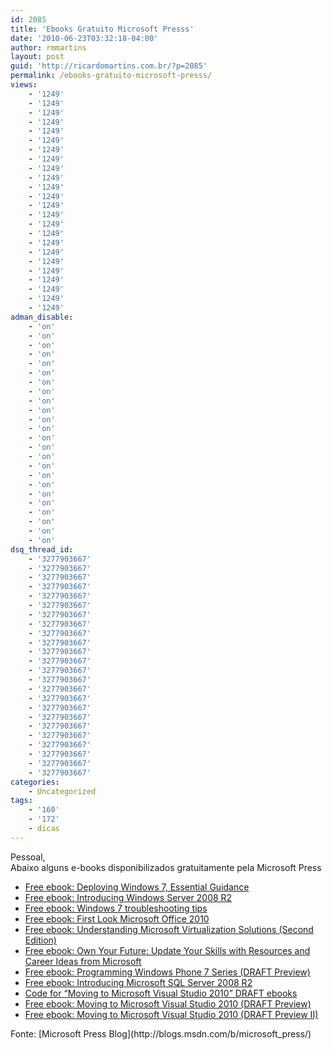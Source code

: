 ```yaml
---
id: 2085
title: 'Ebooks Gratuito Microsoft Presss'
date: '2010-06-23T03:32:18-04:00'
author: rmmartins
layout: post
guid: 'http://ricardomartins.com.br/?p=2085'
permalink: /ebooks-gratuito-microsoft-presss/
views:
    - '1249'
    - '1249'
    - '1249'
    - '1249'
    - '1249'
    - '1249'
    - '1249'
    - '1249'
    - '1249'
    - '1249'
    - '1249'
    - '1249'
    - '1249'
    - '1249'
    - '1249'
    - '1249'
    - '1249'
    - '1249'
    - '1249'
    - '1249'
    - '1249'
    - '1249'
    - '1249'
    - '1249'
adman_disable:
    - 'on'
    - 'on'
    - 'on'
    - 'on'
    - 'on'
    - 'on'
    - 'on'
    - 'on'
    - 'on'
    - 'on'
    - 'on'
    - 'on'
    - 'on'
    - 'on'
    - 'on'
    - 'on'
    - 'on'
    - 'on'
    - 'on'
    - 'on'
    - 'on'
    - 'on'
    - 'on'
    - 'on'
dsq_thread_id:
    - '3277903667'
    - '3277903667'
    - '3277903667'
    - '3277903667'
    - '3277903667'
    - '3277903667'
    - '3277903667'
    - '3277903667'
    - '3277903667'
    - '3277903667'
    - '3277903667'
    - '3277903667'
    - '3277903667'
    - '3277903667'
    - '3277903667'
    - '3277903667'
    - '3277903667'
    - '3277903667'
    - '3277903667'
    - '3277903667'
    - '3277903667'
    - '3277903667'
    - '3277903667'
    - '3277903667'
categories:
    - Uncategorized
tags:
    - '160'
    - '172'
    - dicas
---
```


Pessoal,  
Abaixo alguns e-books disponibilizados gratuitamente pela Microsoft Press

- [Free ebook: Deploying Windows 7, Essential Guidance](http://blogs.msdn.com/b/microsoft_press/archive/2009/10/16/free-e-book-deploying-windows-7-essential-guidance.aspx)
- [Free ebook: Introducing Windows Server 2008 R2](http://blogs.msdn.com/b/microsoft_press/archive/2009/10/20/free-ebook-introducing-windows-server-2008-r2.aspx)
- [Free ebook: Windows 7 troubleshooting tips](http://blogs.msdn.com/b/microsoft_press/archive/2009/10/26/free-e-book-windows-7-troubleshooting-tips.aspx)
- [Free ebook: First Look Microsoft Office 2010](http://blogs.msdn.com/b/microsoft_press/archive/2010/01/20/free-ebook-first-look-microsoft-office-2010.aspx)
- [Free ebook: Understanding Microsoft Virtualization Solutions (Second Edition)](http://blogs.msdn.com/b/microsoft_press/archive/2010/02/16/free-ebook-understanding-microsoft-virtualization-r2-solutions.aspx)
- [Free ebook: Own Your Future: Update Your Skills with Resources and Career Ideas from Microsoft](http://blogs.msdn.com/b/microsoft_press/archive/2010/03/03/free-ebook-own-your-future-update-your-skills-with-resources-and-career-ideas-from-microsoft.aspx)
- [Free ebook: Programming Windows Phone 7 Series (DRAFT Preview)](http://blogs.msdn.com/b/microsoft_press/archive/2010/03/15/free-ebook-programming-windows-phone-7-series-draft-preview.aspx)
- [Free ebook: Introducing Microsoft SQL Server 2008 R2](http://blogs.msdn.com/b/microsoft_press/archive/2010/04/14/free-ebook-introducing-microsoft-sql-server-2008-r2.aspx)
- [Code for “Moving to Microsoft Visual Studio 2010” DRAFT ebooks](http://blogs.msdn.com/b/microsoft_press/archive/2010/05/17/code-for-moving-to-microsoft-visual-studio-2010-draft-ebooks.aspx)
- [Free ebook: Moving to Microsoft Visual Studio 2010 (DRAFT Preview)](http://blogs.msdn.com/b/microsoft_press/archive/2010/03/26/free-ebook-moving-to-microsoft-visual-studio-2010-draft-preview.aspx)
- [Free ebook: Moving to Microsoft Visual Studio 2010 (DRAFT Preview II)](http://blogs.msdn.com/b/microsoft_press/archive/2010/05/13/free-ebook-moving-to-microsoft-visual-studio-2010-draft-preview-ii.aspx)

<div>Fonte: [Microsoft Press Blog](http://blogs.msdn.com/b/microsoft_press/)</div>